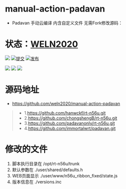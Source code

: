 # manual-action-padavan
- Padavan 手动云编译 内含自定义文件 无需Fork修改源码：

# 状态：[WELN2020](https://github.com/weln2020/manual-action-padavan)


[![](https://github.com/weln2020/manual-action-padavan/actions/workflows/Padavan.yml?label=源码)](https://github.com/weln2020/manual-action-padavan/blob/main/.github/workflows/Padavan.yml)
[![提交](https://img.shields.io/github/last-commit/weln2020/manual-action-padavan)](https://github.com/weln2020/manual-action-padavan/actions/workflows/Padavan.yml)
[![发布](https://img.shields.io/github/release-date/weln2020/manual-action-padavan)](https://github.com/weln2020/manual-action-padavan/releases)

![](https://img.shields.io/github/downloads/weln2020/manual-action-padavan/total)
[![](https://img.shields.io/github/repo-size/weln2020/manual-action-padavan)](https://github.com/weln2020/manual-action-padavan)
[![](https://img.shields.io/github/release/weln2020/manual-action-padavan)](https://github.com/weln2020/manual-action-padavan/releases/latest)
# 
# 源码地址
- https://github.com/weln2020/manual-action-padavan
>- 1.https://github.com/hanwckf/rt-n56u.git
>- 2.https://github.com/chongshengB/rt-n56u.git
>- 3.https://github.com/padavanonly/rt-n56u.git
>- 4.https://github.com/immortalwrt/padavan.git

# 修改的文件
 1. 脚本执行目录在 /opt/rt-n56u/trunk
 2. 默认参数在 ./user/shared/defaults.h
 3. WEB页面显示 ./user/www/n56u_ribbon_fixed/state.js
 4. 版本信息在 ./versions.inc
